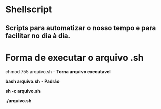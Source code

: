 # Shellscript
## Scripts para automatizar o nosso tempo e para facilitar no dia à dia. <br>

# Forma de executar o arquivo .sh
 
chmod 755 arquivo.sh - <b> Torna arquivo executavel

bash arquivo.sh - <b> Padrão

sh -c arquivo.sh

./arquivo.sh
